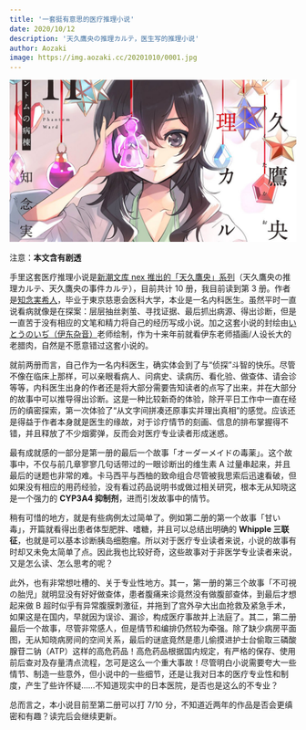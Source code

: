 ```yaml
---
title: '一套挺有意思的医疗推理小说'
date: 2020/10/12
description: '天久鷹央の推理カルテ，医生写的推理小说'
author: Aozaki
image: https://img.aozaki.cc/20201010/0001.jpg
---
```


![cover](../../public/images/20201012/0001.jpg)

注意：**本文含有剧透**

手里这套医疗推理小说是[新潮文库 nex 推出的「天久鷹央」系列](https://www.shinchobunko-nex.jp/special/180027.html)（天久鷹央の推理カルテ、天久鷹央の事件カルテ），目前共计 10 册，我目前读到第 3 册。作者是[知念実希人](https://www.wikiwand.com/ja/知念実希人)，毕业于東京慈恵会医科大学，本业是一名内科医生。虽然平时一直说看病就像是在探案：层层抽丝剥茧、寻找证据、最后抓出病源、得出诊断，但是一直苦于没有相应的文笔和精力将自己的经历写成小说。加之这套小说的封绘由[いとうのいぢ（伊东杂音）](https://www.wikiwand.com/ja/いとうのいぢ)老师绘制，作为十来年前就看伊东老师插画/人设长大的老腊肉，自然是不愿意错过这套小说的。

就前两册而言，自己作为一名内科医生，确实体会到了与“侦探”斗智的快乐。尽管不像在临床上那样，可以亲眼看病人、问病史、读病历、看化验、做查体、请会诊等等，内科医生出身的作者还是将大部分需要告知读者的点写了出来，并在大部分的故事中可以推导得出诊断。这是一种比较新奇的体验，除开平日工作中一直在经历的缜密探索，第一次体验了“从文字间拼凑还原事实并理出真相”的感觉。应该还是得益于作者本身就是医生的缘故，对于诊疗情节的刻画、信息的排布掌握得不错，并且释放了不少烟雾弹，反而会对医疗专业读者形成迷惑。

最有成就感的一部分是第一册的最后一个故事「オーダーメイドの毒薬」。这个故事中，不仅与前几章寥寥几句话带过的一眼诊断出的维生素 A 过量串起来，并且最后的谜题也非常的难。卡马西平与西柚的致命组合尽管被我思索后迅速看破，但如果没有相应的用药经验，没有看过药品说明书或做过相关研究，根本无从知晓这是一个强力的 **CYP3A4 抑制剂**，进而引发故事中的情节。

稍有可惜的地方，就是有些病例太过简单了。例如第二册的第一个故事「甘い毒」，开篇就看得出患者体型肥胖、嗜糖，并且可以总结出明确的 **Whipple 三联征**，也就是可以基本诊断胰岛细胞瘤。所以对于医疗专业读者来说，小说的故事有时却又未免太简单了点。因此我也比较好奇，这些故事对于非医学专业读者来说，又是怎么读、怎么思考的呢？

此外，也有非常想吐槽的、关于专业性地方。其一，第一册的第三个故事「不可視の胎児」就明显没有好好做查体，患者腹痛来诊竟然没有做腹部查体，到最后才想起来做 B 超时似乎有异常腹膜刺激征，并拖到了宫外孕大出血抢救及紧急手术，如果这是在国内，早就因为误诊、漏诊，构成医疗事故并上法庭了。其二，第二册最后一个故事，尽管非常感人，但是情节和编排仍然较为牵强。除了缺少病房平面图，无从知晓病房间的空间关系，最后的谜底竟然是患儿偷摸进护士台偷取三磷酸腺苷二钠（ATP）这样的高危药品！高危药品根据国内规定，有严格的保存、使用前后查对及存量清点流程，怎可是这么一个重大事故！尽管明白小说需要夸大一些情节、制造一些意外，但小说中的一些细节，还是让我对日本的医疗专业性和制度，产生了些许怀疑……不知道现实中的日本医院，是否也是这么的不专业？

总而言之，本小说目前至第二册可以打 7/10 分，不知道近两年的作品是否会更缜密和有趣？读完后会继续更新。
